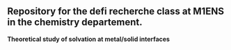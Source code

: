 ## Repository for the defi recherche class at M1ENS in the chemistry departement. 

**Theoretical study of solvation at metal/solid interfaces**